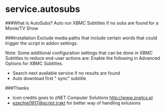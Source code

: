 service.autosubs
===============

###What is AutoSubs?
Auto run XBMC Subtitles if no subs are found for a Movie/TV Show

###Installation
Exclude media paths that include certain words that could trigger the script in addon settings.

Note:
Some additional configuration settings that can be done in XBMC Subtitles to reduce end-user actions are:
Enable the following in Advanced Options for XBMC Subtitles.
- Search next available service if no results are found
- Auto download first " sync" subtitle

###Thanks
- Icon credits goes to zNET Computer Solutions http://www.znetcs.pl
- ezechiel1917@script.trakt for better way of handling exlusions
